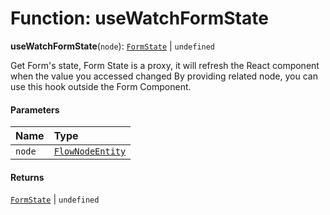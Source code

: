 # Function: useWatchFormState

**useWatchFormState**(`node`): [`FormState`](/auto-docs/free-layout-editor/interfaces/FormState.md) | `undefined`

Get Form's state, Form State is a proxy, it will refresh the React component when the value you accessed changed
By providing related node, you can use this hook outside the Form Component.

#### Parameters

| Name | Type |
| :------ | :------ |
| `node` | [`FlowNodeEntity`](/auto-docs/free-layout-editor/classes/FlowNodeEntity-1.md) |

#### Returns

[`FormState`](/auto-docs/free-layout-editor/interfaces/FormState.md) | `undefined`
